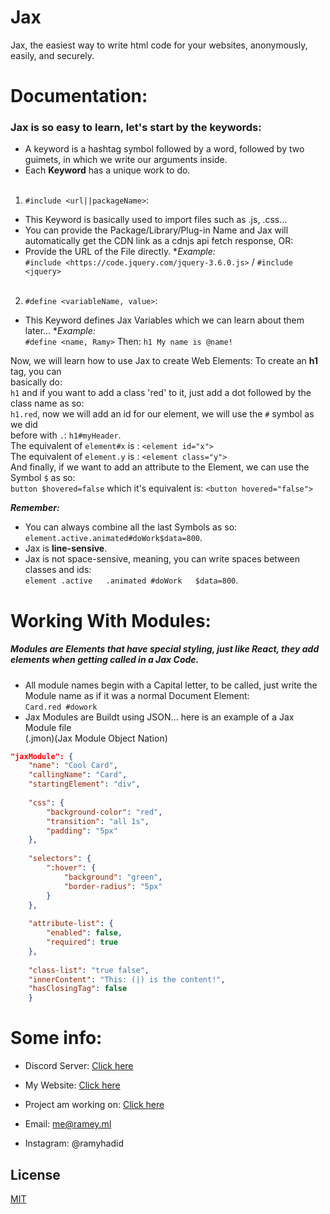 # Jax

Jax, the easiest way to write html code for your websites, anonymously, easily, and securely.

# Documentation:
### Jax is so easy to learn, let's start by the keywords:
* A keyword is a hashtag symbol followed by a word, followed by two
<br>guimets, in which we write our arguments inside.
* Each **Keyword** has a unique work to do.<br><br>

1. ``#include <url||packageName>``:<br>
* This Keyword is basically used to import files such as .js, .css...
* You can provide the Package/Library/Plug-in Name and Jax will <br>
automatically get the CDN link as a cdnjs api fetch response, OR:<br>
* Provide the URL of the File directly.
**Example:* <br>
``#include <https://code.jquery.com/jquery-3.6.0.js>`` / ``#include <jquery>``
<br><br>
2. ``#define <variableName, value>``:
* This Keyword defines Jax Variables which we can learn about them later...
**Example:* <br>
``#define <name, Ramy>`` Then: `h1 My name is @name!`

Now, we will learn how to use Jax to create Web Elements:
To create an **h1** tag, you can <br> basically do:<br>
`h1` and if you want to add a class 'red' to it, just add a dot followed by the class name as so:<br>
`h1.red`, now we will add an id for our element, we will use the `#` symbol as we did <br>before with `.`: `h1#myHeader`.
<br>The equivalent of `element#x` is : ``<element id="x">``
<br>The equivalent of `element.y` is : ``<element class="y">``<br>
And finally, if we want to add an attribute to the Element, we can use
the Symbol ``$`` as so:<br>
``button $hovered=false`` which it's equivalent is: ``<button hovered="false">``

***Remember:***
*  You can always combine all the last Symbols as so:<br>
``element.active.animated#doWork$data=800``.
* Jax is **line-sensive**.
* Jax is not space-sensive, meaning, you can write spaces between classes and ids:<br>
``element .active   .animated #doWork   $data=800``.

# Working With Modules:
##### Modules are Elements that have special styling, just like *React*, they add elements when getting called in a Jax Code.

* All module names begin with a Capital letter, to be called, just write the Module name as if it was a normal Document Element:
<br>`Card.red #dowork`
* Jax Modules are Buildt using JSON... here is an example of a Jax Module file <br>(.jmon)(Jax Module Object Nation)
```json
"jaxModule": {
    "name": "Cool Card",
    "callingName": "Card",
    "startingElement": "div",
    
    "css": {
        "background-color": "red",
        "transition": "all 1s",
        "padding": "5px"
    },
    
    "selectors": {
        ":hover": {
            "background": "green",
            "border-radius": "5px"
        }
    },
    
    "attribute-list": {
        "enabled": false,
        "required": true
    },
    
    "class-list": "true false",
    "innerContent": "This: (|) is the content!",
    "hasClosingTag": false
    }
```
 
# Some info:
+ Discord Server: [Click here](https://dsc.gg/brcode)

+ My Website: [Click here](https://ramey.ml/l?(s)ramey.ml)

+ Project am working on: [Click here](https://rhpo.github.io/BrainCode/register)

+ Email: me@ramey.ml

+ Instagram: @ramyhadid
## License
[MIT](https://choosealicense.com/licenses/mit/)
